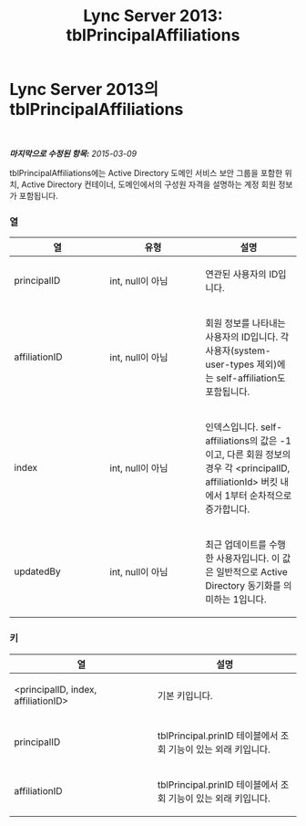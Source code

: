 ﻿---
title: 'Lync Server 2013: tblPrincipalAffiliations'
TOCTitle: tblPrincipalAffiliations
ms:assetid: 45fd8484-5837-44d2-85bb-45c83546607c
ms:mtpsurl: https://technet.microsoft.com/ko-kr/library/Gg558642(v=OCS.15)
ms:contentKeyID: 49303493
ms.date: 08/10/2015
mtps_version: v=OCS.15
ms.translationtype: HT
---

# Lync Server 2013의 tblPrincipalAffiliations

 

_**마지막으로 수정된 항목:** 2015-03-09_

tblPrincipalAffiliations에는 Active Directory 도메인 서비스 보안 그룹을 포함한 위치, Active Directory 컨테이너, 도메인에서의 구성원 자격을 설명하는 계정 회원 정보가 포함됩니다.

### 열

<table>
<colgroup>
<col style="width: 33%" />
<col style="width: 33%" />
<col style="width: 33%" />
</colgroup>
<thead>
<tr class="header">
<th>열</th>
<th>유형</th>
<th>설명</th>
</tr>
</thead>
<tbody>
<tr class="odd">
<td><p>principalID</p></td>
<td><p>int, null이 아님</p></td>
<td><p>연관된 사용자의 ID입니다.</p></td>
</tr>
<tr class="even">
<td><p>affiliationID</p></td>
<td><p>int, null이 아님</p></td>
<td><p>회원 정보를 나타내는 사용자의 ID입니다. 각 사용자(system-user-types 제외)에는 self-affiliation도 포함됩니다.</p></td>
</tr>
<tr class="odd">
<td><p>index</p></td>
<td><p>int, null이 아님</p></td>
<td><p>인덱스입니다. self-affiliations의 값은 -1이고, 다른 회원 정보의 경우 각 &lt;principalID, affiliationId&gt; 버킷 내에서 1부터 순차적으로 증가합니다.</p></td>
</tr>
<tr class="even">
<td><p>updatedBy</p></td>
<td><p>int, null이 아님</p></td>
<td><p>최근 업데이트를 수행한 사용자입니다. 이 값은 일반적으로 Active Directory 동기화를 의미하는 1입니다.</p></td>
</tr>
</tbody>
</table>


### 키

<table>
<colgroup>
<col style="width: 50%" />
<col style="width: 50%" />
</colgroup>
<thead>
<tr class="header">
<th>열</th>
<th>설명</th>
</tr>
</thead>
<tbody>
<tr class="odd">
<td><p>&lt;principalID, index, affiliationID&gt;</p></td>
<td><p>기본 키입니다.</p></td>
</tr>
<tr class="even">
<td><p>principalID</p></td>
<td><p>tblPrincipal.prinID 테이블에서 조회 기능이 있는 외래 키입니다.</p></td>
</tr>
<tr class="odd">
<td><p>affiliationID</p></td>
<td><p>tblPrincipal.prinID 테이블에서 조회 기능이 있는 외래 키입니다.</p></td>
</tr>
</tbody>
</table>

